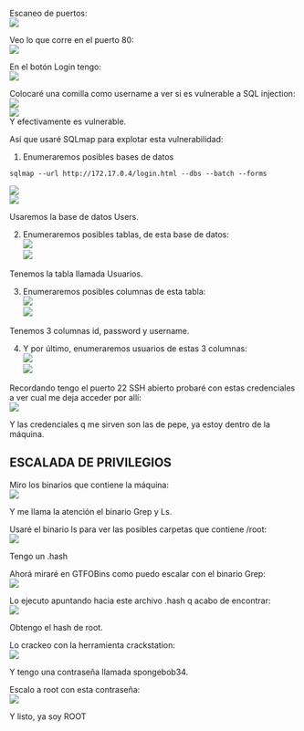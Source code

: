 Escaneo de puertos:  
![](../../../Images/Pasted%20image%2020240830095444.png)

Veo lo que corre en el puerto 80:  
![](../../../Images/Pasted%20image%2020240830095509.png)

En el botón Login tengo:  
![](../../../Images/Pasted%20image%2020240830095532.png)

Colocaré una comilla como username a ver si es vulnerable a SQL injection:  
![](../../../Images/Pasted%20image%2020240830180624.png)  
![](../../../Images/Pasted%20image%2020240830180633.png)  
Y efectivamente es vulnerable.

Así que usaré SQLmap para explotar esta vulnerabilidad:  
1.  Enumeraremos posibles bases de datos

```
sqlmap --url http://172.17.0.4/login.html --dbs --batch --forms 
```
![](../../../Images/Pasted%20image%2020240830180837.png)  
![](../../../Images/Pasted%20image%2020240830180846.png)

Usaremos la base de datos Users.

2. Enumeraremos posibles tablas, de esta base de datos:  
![](../../../Images/Pasted%20image%2020240830180925.png)  
![](../../../Images/Pasted%20image%2020240830180932.png)

Tenemos la tabla llamada Usuarios.

3. Enumeraremos posibles columnas de esta tabla:  
![](../../../Images/Pasted%20image%2020240830181005.png)  
![](../../../Images/Pasted%20image%2020240830181011.png)

Tenemos 3 columnas id, password y username.

4. Y por último, enumeraremos usuarios de estas 3 columnas:  
![](../../../Images/Pasted%20image%2020240830181052.png)  
![](../../../Images/Pasted%20image%2020240830181101.png)

Recordando tengo el puerto 22 SSH abierto probaré con estas credenciales a ver cual me deja acceder por allí:  
![](../../../Images/Pasted%20image%2020240830181329.png)

Y las credenciales q me sirven son las de pepe, ya estoy dentro de la máquina.

## ESCALADA DE PRIVILEGIOS

Miro los binarios que contiene la máquina:  
![](../../../Images/Pasted%20image%2020240830181531.png)

Y me llama la atención el binario Grep y Ls.

Usaré el binario ls para ver las posibles carpetas que contiene /root:  
![](../../../Images/Pasted%20image%2020240901155617.png)

Tengo un .hash

Ahorá miraré en GTFOBins como puedo escalar con el binario Grep:  
![](../../../Images/Pasted%20image%2020240830181608.png)

Lo ejecuto apuntando hacia este archivo .hash q acabo de encontrar:  
![](../../../Images/Pasted%20image%2020240901155719.png)

Obtengo el hash de root.

Lo crackeo con la herramienta crackstation:  
![](../../../Images/Pasted%20image%2020240901160117.png)

Y tengo una contraseña llamada spongebob34.

Escalo a root con esta contraseña:  
![](../../../Images/Pasted%20image%2020240901160145.png)

Y listo, ya soy ROOT




